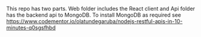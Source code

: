 This repo has two parts. Web folder includes the React client and Api folder has the backend api to MongoDB. To install MongoDB as required see https://www.codementor.io/olatundegaruba/nodejs-restful-apis-in-10-minutes-q0sgsfhbd
